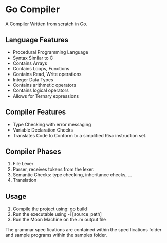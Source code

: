 # Go Compiler

A Compiler Written from scratch in Go.

## Language Features

* Procedural Programming Language
* Syntax Similar to C
* Contains Arrays
* Contains Loops, Functions
* Contains Read, Write operations
* Integer Data Types
* Contains arithmetic operators
* Contains logical operators
* Allows for Ternary expressions

## Compiler Features

* Type Checking with error messaging
* Variable Declaration Checks
* Translates Code to Conform to a simplified Risc instruction set.

## Compiler Phases

1. File Lexer
2. Parser, receives tokens from the lexer.
3. Semantic Checks: type checking, inheritance checks, ...
4. Translation

## Usage

1. Compile the project using: go build
2. Run the executable using -i [source_path]
3. Run the Moon Machine on the .m output file

The grammar specifications are contained within the specifications folder and
sample programs within the samples folder.
